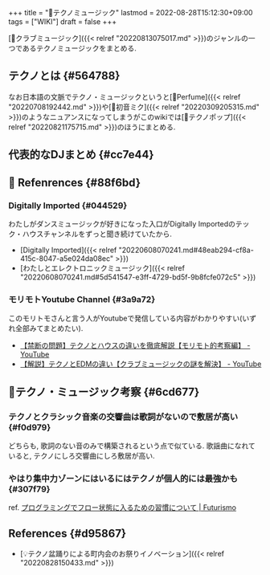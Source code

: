 +++
title = "📝テクノミュージック"
lastmod = 2022-08-28T15:12:30+09:00
tags = ["WIKI"]
draft = false
+++

[📝クラブミュージック]({{< relref "20220813075017.md" >}})のジャンルの一つであるテクノミュージックをまとめる.


## テクノとは {#564788}

なお日本語の文脈でテクノ・ミュージックというと[📝Perfume]({{< relref "20220708192442.md" >}})や[📝初音ミク]({{< relref "20220309205315.md" >}})のようなニュアンスになってしまうがこのwikiでは[📝テクノポップ]({{< relref "20220821175715.md" >}})のほうにまとめる.


## 代表的なDJまとめ {#cc7e44}


## <span class="org-todo todo _">🔗</span> Refenrences {#88f6bd}


### Digitally Imported {#044529}

わたしがダンスミュージックが好きになった入口がDigitally Importedのテック・ハウスチャンネルをずっと聞き続けていたから.

-   [Digitally Imported]({{< relref "20220608070241.md#48eab294-cf8a-415c-8047-a5e024da08ec" >}})
-   [わたしとエレクトロニックミュージック]({{< relref "20220608070241.md#5d541547-e3ff-4729-bd5f-9b8fcfe072c5" >}})


### モリモトYoutube Channel {#3a9a72}

このモリトモさんと言う人がYoutubeで発信している内容がわかりやすい(いずれ全部みてまとめたい).

-   [【禁断の問題】テクノとハウスの違いを徹底解説【モリモト的考察編】 - YouTube](https://www.youtube.com/watch?v=-JrLn3cA0QE)
-   [【解説】テクノとEDMの違い【クラブミュージックの謎を解決】 - YouTube](https://www.youtube.com/watch?v=xZBOJj_32xE)


## 🤔テクノ・ミュージック考察 {#6cd677}


### テクノとクラシック音楽の交響曲は歌詞がないので敷居が高い {#f0d979}

どちらも, 歌詞のない音のみで構築されるという点で似ている. 歌謡曲になれていると, テクノにしろ交響曲にしろ敷居が高い.


### やはり集中力ゾーンにはいるにはテクノが個人的には最強かも {#307f79}

ref. [プログラミングでフロー状態に入るための習慣について | Futurismo](https://futurismo.biz/archives/5665/)


## References {#d95867}

-   [💡テクノ盆踊りによる町内会のお祭りイノベーション]({{< relref "20220828150433.md" >}})
